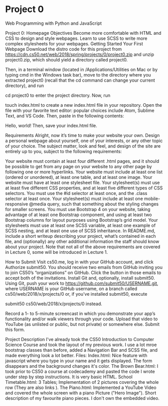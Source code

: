 # Project 0

Web Programming with Python and JavaScript

Project 0: Homepage
Objectives
Become more comfortable with HTML and CSS to design and style webpages.
Learn to use SCSS to write more complex stylesheets for your webpages.
Getting Started
Your First Webpage
Download the distro code for this project from https://cdn.cs50.net/web/2018/spring/projects/0/project0.zip and unzip project0.zip, which should yield a directory called project0.

Then, in a terminal window (located in /Applications/Utilities on Mac or by typing cmd in the Windows task bar), move to the directory where you extracted project0 (recall that the cd command can change your current directory), and run

cd project0
to enter the project directory. Now, run

touch index.html
to create a new index.html file in your repository. Open the file with your favorite text editor: popular choices include Atom, Sublime Text, and VS Code. Then, paste in the following contents:

<!DOCTYPE html>
<html>
    <head>
        <title>My Webpage</title>
    </head>
    <body>
        Hello, world!
    </body>
</html>
Then, save your index.html file.

Requirements
Alright, now it’s time to make your website your own. Design a personal webpage about yourself, one of your interests, or any other topic of your choice. The subject matter, look and feel, and design of the site are entirely up to you, subject to the following requirements:

Your website must contain at least four different .html pages, and it should be possible to get from any page on your website to any other page by following one or more hyperlinks.
Your website must include at least one list (ordered or unordered), at least one table, and at least one image.
Your website must have at least one stylesheet file.
Your stylesheet(s) must use at least five different CSS properties, and at least five different types of CSS selectors. You must use the #id selector at least once, and the .class selector at least once.
Your stylesheet(s) must include at least one mobile-responsive @media query, such that something about the styling changes for smaller screens.
You must use Bootstrap 4 on your website, taking advantage of at least one Bootstrap component, and using at least two Bootstrap columns for layout purposes using Bootstrap’s grid model.
Your stylesheets must use at least one SCSS variable, at least one example of SCSS nesting, and at least one use of SCSS inheritance.
In README.md, include a short writeup describing your project, what’s contained in each file, and (optionally) any other additional information the staff should know about your project.
Note that not all of the above requirements are covered in Lecture 0, some will be introduced in Lecture 1.

How to Submit
Visit cs50.me, log in with your GitHub account, and click Authorize submit50. You should receive two emails from GitHub inviting you to join CS50’s “organizations” on GitHub. Click the button in those emails to accept both of the invitations.
Install Git and, optionally, install submit50.
Using Git, push your work to https://github.com/submit50/USERNAME.git, where USERNAME is your GitHub username, on a branch called cs50/web/2018/x/projects/0 or, if you’ve installed submit50, execute

submit50 cs50/web/2018/x/projects/0
instead.

Record a 1- to 5-minute screencast in which you demonstrate your app’s functionality and/or walk viewers through your code. Upload that video to YouTube (as unlisted or public, but not private) or somewhere else.
Submit this form.


Project Description
I've already took the CS50 Introduction to Computer Science Course and took the layout of my previous work. I use a lot mroe bootstrap classes than before, added a Navigation Bar and SCSS file, and made everything look a lot better.
Files:
Index.html: Nice feature with javascript where you type in your name and it gets displayed. The form disappears and the background changes it's color.
The Brown Bear.html: I took prior to CS50 a course at codecademy and pasted the code I wrote under step by step instructions. It is very basic HTML.
School Timetable.html: 3 Tables; Implementation of 2 pictures covering the whole row (They are also links <a>).
The Piano.html: Implemented a YouTube Video and covered the whole screen with a piano Picture ("Hero Image"). Short description of my favourite piano pieces. I don't own the embedded video.